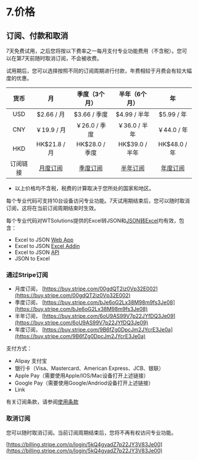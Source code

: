 # 7.价格

## 订阅、付款和取消

7天免费试用，之后您将按以下费率之一每月支付专业功能费用（不含税）。您可以在第7天前随时取消订阅，不会被收费。

试用期后，您可以选择按照不同的订阅周期进行付款，年费相较于月费会有较大幅度的优惠。

| 货币 | 月 | 季度（3个月） | 半年（6个月） | 年 |
| :---: | :---: | :---: | :---: | :---: |
| USD | $2.66 / 月 | $3.66 / 季度  | $4.99 / 半年  | $5.99 / 年 |
| CNY | ￥19.9 / 月 | ￥26.0 / 季度  | ￥36.0 / 半年  | ￥44.0 / 年 |
| HKD | HK$21.8 / 月 | HK$28.0 / 季度  | HK$39.0 / 半年  | HK$48.0 / 年 |
| 订阅链接 | [月度订阅](https://buy.stripe.com/00gdQT2iz0Vp32E002) | [季度订阅](https://buy.stripe.com/bJe6oG2Lx38M98m9fs3Je08) | [半年订阅](https://buy.stripe.com/6oU9AS99V7p22JYfDQ3Je09) | [年度订阅](https://buy.stripe.com/9B6fZg0DpcJm2JYcrE3Je0a) |
* 以上价格均不含税，税费的计算取决于您所处的国家和地区。

每个专业代码可支持10台设备访问专业功能。7天试用期结束后，您可以随时取消订阅，这将在当前订阅周期结束时生效。

每个专业代码对WTSolutions提供的Excel转JSON和[JSON转Excel](https://json-to-excel.wtsolutions.cn/en/latest/)均有效，包含：
- Excel to JSON [Web App](WebApp.md)
- Excel to JSON [Excel Addin](ExcelAddIn.md)
- Excel to JSON [API](API.md)
- JSON to Excel

### 通过Stripe订阅

* 月度订阅， [https://buy.stripe.com/00gdQT2iz0Vp32E002](https://buy.stripe.com/00gdQT2iz0Vp32E002)
* 季度订阅， [https://buy.stripe.com/bJe6oG2Lx38M98m9fs3Je08](https://buy.stripe.com/bJe6oG2Lx38M98m9fs3Je08)
* 半年订阅， [https://buy.stripe.com/6oU9AS99V7p22JYfDQ3Je09](https://buy.stripe.com/6oU9AS99V7p22JYfDQ3Je09)
* 年度订阅， [https://buy.stripe.com/9B6fZg0DpcJm2JYcrE3Je0a](https://buy.stripe.com/9B6fZg0DpcJm2JYcrE3Je0a)

支付方式：
- Alipay 支付宝
- 银行卡（Visa、Mastercard、American Express、JCB、银联）
- Apple Pay（需要使用Apple/IOS/Mac设备打开上述链接）
- Google Pay（需要使用Google/Andriod设备打开上述链接）
- Link

有关订阅条款，请参阅[使用条款](termsofuse.md)

### 取消订阅

您可以随时取消订阅。当前订阅周期结束后，您将不再有权访问专业功能。

[https://billing.stripe.com/p/login/5kQ4gyadZ7p22JY3V83Je00](https://billing.stripe.com/p/login/5kQ4gyadZ7p22JY3V83Je00)